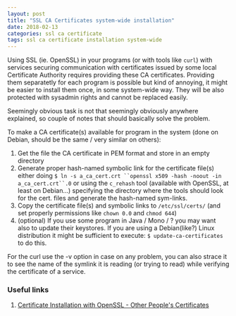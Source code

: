 ```yaml
---
layout: post
title: "SSL CA Certificates system-wide installation"
date: 2018-02-13
categories: ssl ca certificate
tags: ssl ca certificate installation system-wide
---
```

Using SSL (ie. OpenSSL) in your programs (or with tools like `curl`) with
services securing communication with certificates issued by some local
Certificate Authority requires providing these CA certificates. Providing them
separatetly for each program is possible but kind of annoying, it might be
easier to install them once, in some system-wide way.
They will be also protected with sysadmin rights and cannot be replaced easily.

Seemingly obvious task is not that seemingly obviously anywhere explained,
so couple of notes that should basically solve the problem.

To make a CA certificate(s) available for program in the system (done on Debian,
should be the same / very similar on others):

1. Get the file the CA certificate in PEM format and store in an empty directory
2. Generate proper hash-named symbolic link for the certificate file(s) either doing
`$ ln -s a_ca_cert.crt ``openssl x509 -hash -noout -in a_ca_cert.crt``.0`
or using the `c_rehash` tool (available with OpenSSL, at least on Debian...)
specifying the directory where the tools should look for the cert. files and
generate the hash-named sym-links.
3. Copy the certificate file(s) and symbolic links to `/etc/ssl/certs/`
(and set properly permissions like `chown 0.0` and `chmod 644`)
4. (optional) If you use some program in Java / Mono / ? you may want also to
update their keystores. If you are using a Debian(like?) Linux distribution
it might be sufficient to execute: `$ update-ca-certificates` to do this.

For the curl use the -v option in case on any problem, you can also strace it
to see the name of the symlink it is reading (or trying to read) while verifying
the certificate of a service.


### Useful links
1. [Certificate Installation with OpenSSL - Other People's Certificates][cert_inst.1]

[cert_inst.1]:   http://gagravarr.org/writing/openssl-certs/others.shtml
